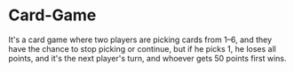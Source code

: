 # Card-Game
It's a card game where two players are picking cards from 1–6, and they have the chance to stop picking or continue, but if he picks 1, he loses all points, and it's the next player's turn, and whoever gets 50 points first wins.
